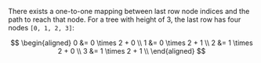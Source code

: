 There exists a one-to-one mapping between last row node indices and the path to reach that node.
For a tree with height of 3, the last row has four nodes `[0, 1, 2, 3]`:

$$
\begin{aligned}
0 &= 0 \times 2 + 0 \\
1 &= 0 \times 2 + 1 \\
2 &= 1 \times 2 + 0 \\
3 &= 1 \times 2 + 1 \\
\end{aligned}
$$